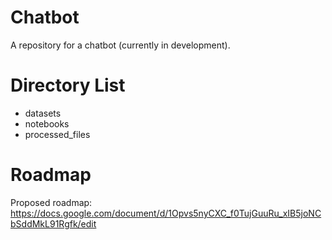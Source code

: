 # Chatbot
 A repository for a chatbot (currently in development).

# Directory List
 - datasets
 - notebooks
 - processed_files

# Roadmap
 Proposed roadmap: https://docs.google.com/document/d/1Opvs5nyCXC_f0TujGuuRu_xIB5joNCbSddMkL91Rgfk/edit
